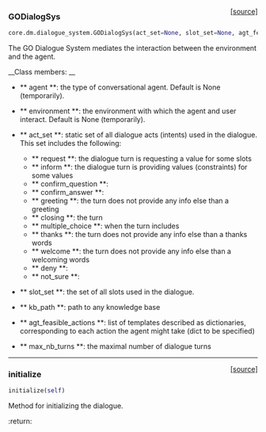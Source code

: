 <span style="float:right;">[[source]](https://github.com/matthiasplappert/keras-rl/blob/master/core/dm/dialogue_system.py#L13)</span>
### GODialogSys

```python
core.dm.dialogue_system.GODialogSys(act_set=None, slot_set=None, agt_feasible_actions=None, params=None)
```


The GO Dialogue System mediates the interaction between the environment and the agent.

__Class members: __


- ** agent **: the type of conversational agent. Default is None (temporarily).
- ** environment **: the environment with which the agent and user interact. Default is None (temporarily).
- ** act_set **: static set of all dialogue acts (intents) used in the dialogue. This set includes the following:
	
	- ** request **: the dialogue turn is requesting a value for some slots
	- ** inform **: the dialogue turn is providing values (constraints) for some values
	- ** confirm_question **:
	- ** confirm_answer **: 
	- ** greeting **: the turn does not provide any info else than a greeting
	- ** closing **: the turn
	- ** multiple_choice **: when the turn includes
	- ** thanks **: the turn does not provide any info else than a thanks words
	- ** welcome **: the turn does not provide any info else than a welcoming words
	- ** deny **:
	- ** not_sure **:
- ** slot_set **: the set of all slots used in the dialogue.
- ** kb_path **: path to any knowledge base
- ** agt_feasible_actions **: list of templates described as dictionaries, corresponding to each action the agent might take
			(dict to be specified)
- ** max_nb_turns **: the maximal number of dialogue turns


----

<span style="float:right;">[[source]](https://github.com/matthiasplappert/keras-rl/blob/master/core/dm/dialogue_system.py#L110)</span>

### initialize


```python
initialize(self)
```



Method for initializing the dialogue.

:return: 

